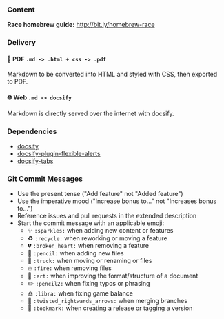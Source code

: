 ### Content

**Race homebrew guide:** http://bit.ly/homebrew-race

### Delivery

#### :page_with_curl: **PDF** `.md -> .html + css -> .pdf`

Markdown to be converted into HTML and styled with CSS, then exported to PDF.

#### :globe_with_meridians: **Web** `.md -> docsify`

Markdown is directly served over the internet with docsify.

### Dependencies

- [docsify](https://docsify.js.org/#/?id=docsify)
- [docsify-plugin-flexible-alerts](https://github.com/zanfab/docsify-plugin-flexible-alerts)
- [docsify-tabs](https://github.com/jhildenbiddle/docsify-tabs)

### Git Commit Messages

- Use the present tense ("Add feature" not "Added feature")
- Use the imperative mood ("Increase bonus to..." not "Increases bonus to...")
- Reference issues and pull requests in the extended description
- Start the commit message with an applicable emoji:
	- :sparkles: `:sparkles:` when adding new content or features
	- :recycle: `:recycle:` when reworking or moving a feature
	- :broken_heart: `:broken_heart:` when removing a feature
	- :pencil: `:pencil:` when adding new files
	- :truck: `:truck:` when moving or renaming or files
	- :fire: `:fire:` when removing files
	- :art: `:art:` when improving the format/structure of a document
	- :pencil2: `:pencil2:` when fixing typos or phrasing
	- :libra: `:libra:` when fixing game balance
	- :twisted_rightwards_arrows: `:twisted_rightwards_arrows:` when merging branches
	- :bookmark: `:bookmark:` when creating a release or tagging a version
